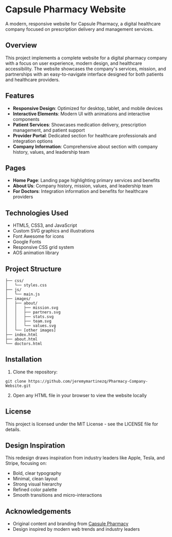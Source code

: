 # Capsule Pharmacy Website

A modern, responsive website for Capsule Pharmacy, a digital healthcare company focused on prescription delivery and management services.

## Overview

This project implements a complete website for a digital pharmacy company with a focus on user experience, modern design, and healthcare accessibility. The website showcases the company's services, mission, and partnerships with an easy-to-navigate interface designed for both patients and healthcare providers.

## Features

- **Responsive Design**: Optimized for desktop, tablet, and mobile devices
- **Interactive Elements**: Modern UI with animations and interactive components
- **Patient Services**: Showcases medication delivery, prescription management, and patient support
- **Provider Portal**: Dedicated section for healthcare professionals and integration options
- **Company Information**: Comprehensive about section with company history, values, and leadership team

## Pages

- **Home Page**: Landing page highlighting primary services and benefits
- **About Us**: Company history, mission, values, and leadership team
- **For Doctors**: Integration information and benefits for healthcare providers

## Technologies Used

- HTML5, CSS3, and JavaScript
- Custom SVG graphics and illustrations
- Font Awesome for icons
- Google Fonts
- Responsive CSS grid system
- AOS animation library

## Project Structure

```
├── css/
│   └── styles.css
├── js/
│   └── main.js
├── images/
│   ├── about/
│   │   ├── mission.svg
│   │   ├── partners.svg
│   │   ├── stats.svg
│   │   ├── team.svg
│   │   └── values.svg
│   └── [other images]
├── index.html
├── about.html
└── doctors.html
```

## Installation

1. Clone the repository:
```
git clone https://github.com/jeremymartinezq/Pharmacy-Company-Website.git
```

2. Open any HTML file in your browser to view the website locally

## License

This project is licensed under the MIT License - see the LICENSE file for details.

## Design Inspiration

This redesign draws inspiration from industry leaders like Apple, Tesla, and Stripe, focusing on:

- Bold, clear typography
- Minimal, clean layout
- Strong visual hierarchy
- Refined color palette
- Smooth transitions and micro-interactions

## Acknowledgements

- Original content and branding from [Capsule Pharmacy](https://www.capsule.com/)
- Design inspired by modern web trends and industry leaders 